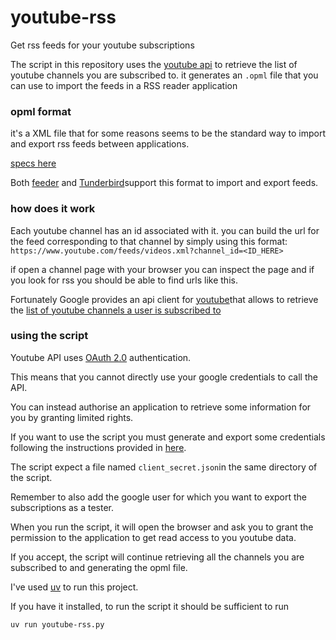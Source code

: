 # youtube-rss
Get rss feeds for your youtube subscriptions

The script in this repository uses the [youtube api](https://developers.google.com/youtube/v3) to retrieve the list of youtube channels you are subscribed to.
it generates an `.opml` file that you can use to import the feeds in a RSS reader application

### opml format

it's a XML file that for some reasons seems to be the standard way to import and export rss feeds between applications.

[specs here](https://opml.org/spec2.opml)

Both [feeder](https://f-droid.org/en/packages/com.nononsenseapps.feeder/) and [Tunderbird](https://www.thunderbird.net)support this format to import and export feeds.

### how does it work

Each youtube channel has an id associated with it.
you can build the url for the feed corresponding to that channel by simply using this format:
`https://www.youtube.com/feeds/videos.xml?channel_id=<ID_HERE>`

 if open a channel page with your browser you can inspect the page and if you look for rss you should be able to find urls like this.

 Fortunately Google provides an api client for [youtube](https://developers.google.com/youtube/v3)that allows to retrieve the [list of youtube channels a user is subscribed to](https://developers.google.com/youtube/v3/docs/subscriptions/list)

### using the script

Youtube API uses [OAuth 2.0](https://developers.google.com/youtube/v3/guides/authentication) authentication.

This means that you cannot directly use your google credentials to call the API.

You can instead authorise an application to retrieve some information for you by granting limited rights.

If you want to use the script you must generate and export some credentials following the instructions provided in [here](https://developers.google.com/youtube/v3/getting-started).

The script expect a file named `client_secret.json`in the same directory of the script.

Remember to also add the google user for which you want to export the subscriptions as a tester.

When you run the script, it will open the browser and ask you to grant the permission to the application to get read access to you youtube data.

If you accept, the script will continue retrieving all the channels you are subscribed to and generating the opml file.

I've used [uv](https://github.com/astral-sh/uv) to run this project.

If you have it installed, to run the script it should be sufficient to run

```
uv run youtube-rss.py
```
